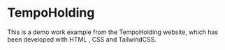 # TempoHolding
This is a demo work example from the TempoHolding website, which has been developed with HTML , CSS and TailwindCSS.
